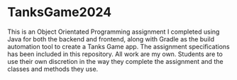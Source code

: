 # TanksGame2024
This is an Object Orientated Programming assignment I completed using Java for both the backend and frontend, along with Gradle as the build automation tool to create a Tanks Game app. The assignment specifications has been included in this repository. All work are my own. Students are to use their own discretion in the way they complete the assignment and the classes and methods they use. 
